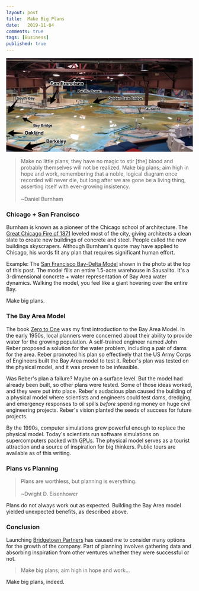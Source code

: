 ```yaml
---
layout: post
title:  Make Big Plans
date:   2019-11-04
comments: true
tags: [Business]
published: true
---
```


<img src="/images/bay_area_plan_san_francisco.jpg" width="800" alt="Bay Area Plan San Francisco, California, USA" title="Bay Area Plan San Francisco, California, USA">

>Make no little plans; they have no magic to stir [the] blood and probably themselves will not be realized. Make big plans; aim high in hope and work, remembering that a noble, logical diagram once recorded will never die, but long after we are gone be a living thing, asserting itself with ever-growing insistency.
&nbsp;<br/>&nbsp;<br/>
~Daniel Burnham

<!--more-->

### Chicago + San Francisco

Burnham is known as a pioneer of the Chicago school of architecture. The [Great Chicago Fire of 1871](https://en.wikipedia.org/wiki/Great_Chicago_Fire) leveled most of the city, giving architects a clean slate to create new buildings of concrete and steel. People called the new buildings skyscrapers. Although Burnham's quote may have applied to Chicago, his words fit any plan that requires significant human effort.

Example: The [San Francisco Bay-Delta Model](https://www.spn.usace.army.mil/Missions/Recreation/Bay-Model-Visitor-Center/) shown in the photo at the top of this post. The model fills an entire 1.5-acre warehouse in Sausalito. It's a 3-dimensional concrete + water representation of Bay Area water dynamics. Walking the model, you feel like a giant hovering over the entire Bay. 

Make big plans.

### The Bay Area Model

The book [Zero to One](/blog/2019/10/28/zero-to-one/) was my first introduction to the Bay Area Model. In the early 1950s, local planners were concerned about their ability to provide water for the growing population. A self-trained engineer named John Reber proposed a solution for the water problem, including a pair of dams for the area. Reber promoted his plan so effectively that the US Army Corps of Engineers built the Bay Area model to test it. Reber's plan was tested on the physical model, and it was proven to be infeasible.

Was Reber's plan a failure? Maybe on a surface level. But the model had already been built, so other plans were tested. Some of those ideas worked, and they were put into place. Reber's audacious plan caused the building of a physical model where scientists and engineers could test dams, dredging, and emergency responses to oil spills _before_ spending money on huge civil engineering projects. Reber's vision planted the seeds of success for future projects.

By the 1990s, computer simulations grew powerful enough to replace the physical model. Today's scientists run software simulations on supercomputers packed with [GPUs](/blog/2019/03/28/nvidia-gpu-technology-conference-2019/). The physical model serves as a tourist attraction and a source of inspiration for big thinkers. Public tours are available as of this writing.

### Plans vs Planning

>Plans are worthless, but planning is everything.
&nbsp;<br/>&nbsp;<br/>
~Dwight D. Eisenhower

Plans do not always work out as expected. Building the Bay Area model yielded unexpected benefits, as described above.

### Conclusion

Launching [Bridgetown Partners](http://bridgetownpartners.com) has caused me to consider many options for the growth of the company. Part of planning involves gathering data and absorbing inspiration from other ventures whether they were successful or not.

>Make big plans; aim high in hope and work...

Make big plans, indeed.
